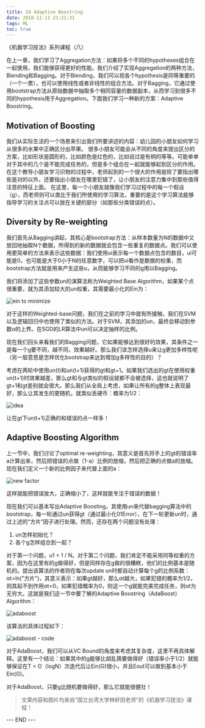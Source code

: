 ```yaml
---
title: 24 Adaptive Boostring
date: 2018-11-11 21:21:31
tags: ML
toc: true
---
```


《机器学习技法》系列课程（八）

<!-- more -->

在上一章，我们学习了Aggregation方法：如果将多个不同的hypotheses组合在一起使用，我们能够获得更好的性能。我们介绍了实现Aggregation的两种方法，Blending和Bagging。对于Blending，我们可以视各个hypothesis是同等重要的（一个一票），也可以使用线性或者非线性的组合方法。对于Bagging，它通过使用bootstrap方法从原始数据中抽取多个相同容量的数据副本，从而学习到很多不同的hypothesis用于Aggregation。下面我们学习一种新的方案：Adaptive Boostring。

## Motivation of Boosting
我们从实际生活的一个场景来引出我们所要讲述的内容：幼儿园的小朋友如何学习从很多的水果中正确区分出苹果。
很多小朋友可能会从不同的角度来提出区分的方案，比如形状是圆形的，比如颜色是红色的，比如说过是有柄的等等。可能单单对于其中的几个是不能完成任务的，但是多个组合在一起就能够起到区分的作用。
在这个教导小朋友学习识物的过程中，老师起到的一个很大的作用是除了要指出哪些是对的以外，还要指出小朋友在哪里犯错了，让小朋友的注意力集中到那些值得注意的特征上面。
在这里，每一个小朋友就像我们学习过程中的每一个假设（g），而老师则可以类比于我们所使用的学习算法，重要的是这个学习算法能够指导学习的关注点可以放在关键的部分（如那些分类错误的点）。

## Diversity by Re-weighting
我们首先从Bagging讲起，其核心是bootstrap方法：从样本数量为N的数据中又放回地抽取N个数据，所得到的新的数据就会包含一些重复的数据点。我们可以使用更简单的方法来表示这些数据：我们使用ui表示每一个数据点包含的数目，ui可能是0，也可能是大于0小于N的任意数字，可以把ui看作是数据的权重，而bootstrap方法就是用来产生这些u，从而能够学习不同的g用以Bagging。

我们将添加了这些参数un的演算法称为Weighted Base Algorithm，如果某个点很重要，就为其添加较大的un权重，其需要最小化的Ein为：

 ![ein to minimize](1.png) 

对于这样的Weighted-base问题，我们在之前的学习中就有所接触，我们在SVM以及逻辑回归中也使用了类似的方法。对于SVM，其添加的un，最终会移动到参数α的上界。在SGD的LR算法中un可以决定抽样的比例。

现在我们回头来看我们的Bagging问题，它如果能够达到很好的效果，其条件之一是每一个g要不同，越不同，效果越好。那么我们该怎样选择u来让g更加多样性呢（另一层意思是怎样优化bootstrap来达到增加g多样性的目的）？

考虑在两轮中使用un(t)和un(t+1)获得的gt和gt+1。如果我们选出的gt在使用权重un(t+1)时效果越差，那么gt和与gt类似的假设就都不会被选择，这也就说明了gt+1和gt差别就会很大。那么我们从全局上考虑，如果让所有的g整体上表现最好，那么让其发生的更随机，就类似丢硬币：概率为1/2：

 ![idea](2.png) 

让在gt下un(t+1)正确的和错误的点一样多！


## Adaptive Boosting Algorithm
上一节中，我们讨论了optimal re-weighting，其意义是首先将手上的gt的错误率a计算出来，然后把错误的点做（1-a）比例的放缩，然后把正确的点做a的放缩。现在我们定义一个新的比例因子来代替上面的a：

 ![new factor](3.png) 

这样就能把错误放大，正确缩小了，这样就能专注于错误的数据！

现在我们可以基本写出Adaptive Boosting，其使用un来代替bagging算法中的bootstrap，每一轮通过un获得gt（通过最小化01Error），在下一轮更新un时，通过上述的“方片”因子进行处理。然而，还存在两个问题没有处理：

1. un怎样初始化？
2. 各个g怎样组合到一起？

对于第一个问题，u1 = 1 / N。对于第二个问题，我们肯定不能采用同等权重的方案，因为在这里有的g做得好，但是同样存在g做的很糟糕，他们的比例基本是随机的。提出该算法的作者则在每次update un时都自动计算每个g的比例系数：αt=ln("方片")，其意义表示：如果gt越好，那么αt越大，如果犯错的概率为1/2，则其起不到作用αt=0，如果犯错概率为0，则这一个g就能完美完成任务，则αt为无穷大。这就是我们这一节中要了解的Adaptive Boostring（AdaBoost）Algorithm：

 ![adaboost](4.png) 

该算法的具体过程如下：

<diva align=center> ![adaboost - code](5.png) 

对于AdaBoost，我们可以从VC Bound的角度来考虑其复杂度，这里不再具体解释。这里有一个结论：如果其中的g能够比胡乱猜要做得好（错误率小于1/2）就能够保证在T = O（logN）次迭代后让Ein(G)很小，并且Eout可以做到基本小于Ein(G)。

对于AdaBoost，只要g比随机要做得好，那么它就能很健壮！


> 文章内容和图片均来自“国立台湾大学林轩田老师”的《机器学习技法》课程！

--- END --- 